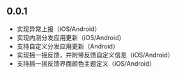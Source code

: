 ## 0.0.1
* 实现异常上报（iOS/Android）
* 实现内测分发应用更新（iOS/Android）
* 支持自定义分发应用更新（Android）
* 实现摇一摇反馈，并附带反馈自定义信息（iOS/Android）
* 支持摇一摇反馈界面颜色主题定义（iOS/Android）